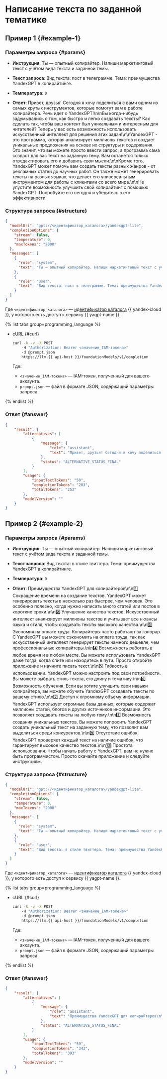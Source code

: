 # Написание текста по заданной тематике

## Пример 1 {#example-1}

### Параметры запроса {#params}

* **Инструкция**: Ты — опытный копирайтер. Напиши маркетинговый текст с учётом вида текста и заданной темы.

* **Текст запроса**: Вид текста: пост в телеграмме. Тема: преимущества YandexGPT в копирайтинге.

* **Температура**: `0`

* **Ответ**: Привет, друзья! Сегодня я хочу поделиться с вами одним из самых крутых инструментов, которые помогут вам в работе копирайтера. Речь идет о YandexGPT!\n\nВы когда-нибудь задумывались о том, как быстро и легко создавать тексты? Как сделать так, чтобы ваш контент был уникальным и интересным для читателей? Теперь у вас есть возможность использовать искусственный интеллект для решения этих задач!\n\nYandexGPT - это программа, которая анализирует миллионы текстов и создает уникальные предложения на основе их структуры и содержания. Это значит, что вы можете просто ввести запрос, а программа сама создаст для вас текст на заданную тему. Вам останется только отредактировать его и добавить свои мысли.\n\nКроме того, YandexGPT может помочь вам создать тексты разных жанров - от рекламных статей до научных работ. Он также может генерировать тексты на разных языках, что делает его универсальным инструментом для работы с клиентами со всего мира.\n\nНе упустите возможность улучшить свой копирайтинг с помощью YandexGPT. Попробуйте его сегодня и убедитесь в его эффективности!

### Структура запроса {#structure}

```json
{
  "modelUri": "gpt://<идентификатор_каталога>/yandexgpt-lite",
  "completionOptions": {
    "stream": false,
    "temperature": 0,
    "maxTokens": "2000"
  },
  "messages": [
    {
      "role": "system",
      "text": "Ты — опытный копирайтер. Напиши маркетинговый текст с учётом вида текста и заданной темы."
    },
    {
      "role": "user",
      "text": "Вид текста: пост в телеграмме. Тема: преимущества YandexGPT в копирайтинге."
    }
  ]
}
```

Где `<идентификатор_каталога>` — [идентификатор каталога](../../../resource-manager/operations/folder/get-id.md) {{ yandex-cloud }}, у которого есть доступ к сервису {{ yagpt-name }}.

{% list tabs group=programming_language %}

- cURL {#curl}

	```bash
	curl -k -v -X POST
     	-H "Authorization: Bearer <значение_IAM-токена>"
     	-d @prompt.json
     	https://llm.{{ api-host }}/foundationModels/v1/completion
	```
	
	Где:

	* `<значение_IAM-токена>` — IAM-токен, полученный для вашего аккаунта.
	* `prompt.json` — файл в формате JSON, содержащий параметры запроса.

{% endlist %}

### Ответ {#answer}

```json
{
    "result": {
        "alternatives": [
            {
                "message": {
                    "role": "assistant",
                    "text": "Привет, друзья! Сегодня я хочу поделиться с вами одним из самых крутых инструментов, которые помогут вам в работе копирайтера. Речь идет о YandexGPT!\n\nВы когда-нибудь задумывались о том, как быстро и легко создавать тексты? Как сделать так, чтобы ваш контент был уникальным и интересным для читателей? Теперь у вас есть возможность использовать искусственный интеллект для решения этих задач!\n\nYandexGPT - это программа, которая анализирует миллионы текстов и создает уникальные предложения на основе их структуры и содержания. Это значит, что вы можете просто ввести запрос, а программа сама создаст для вас текст на заданную тему. Вам останется только отредактировать его и добавить свои мысли.\n\nКроме того, YandexGPT может помочь вам создать тексты разных жанров - от рекламных статей до научных работ. Он также может генерировать тексты на разных языках, что делает его универсальным инструментом для работы с клиентами со всего мира.\n\nНе упустите возможность улучшить свой копирайтинг с помощью YandexGPT. Попробуйте его сегодня и убедитесь в его эффективности!"
                },
                "status": "ALTERNATIVE_STATUS_FINAL"
            }
        ],
        "usage": {
            "inputTextTokens": "50",
            "completionTokens": "203",
            "totalTokens": "253"
        },
        "modelVersion": ""
    }
}
```

## Пример 2 {#example-2}

### Параметры запроса {#params}

* **Инструкция**: Ты — опытный копирайтер. Напиши маркетинговый текст с учётом вида текста и заданной темы.

* **Текст запроса**: Вид текста: в стиле твиттера. Тема: преимущества YandexGPT в копирайтинге.

* **Температура**: `0`

* **Ответ**: Преимущества YandexGPT для копирайтеров\n\n1️⃣ Сокращение времени на создание текстов. YandexGPT может генерировать тексты в несколько раз быстрее, чем человек. Это особенно полезно, когда нужно написать много статей или постов в короткие сроки.\n\n2️⃣ Улучшение качества текстов. Искусственный интеллект анализирует миллионы текстов и учитывает все нюансы языка и стиля, чтобы создавать тексты высокого качества.\n\n3️⃣ Экономия на оплате труда. Копирайтеры часто работают за гонорар. С YandexGPT вы можете сэкономить на оплате труда, так как искусственный интеллект генерирует тексты намного дешевле, чем профессиональные копирайтеры.\n\n4️⃣ Возможность работать в любое время и в любом месте. Вы можете использовать YandexGPT даже тогда, когда спите или находитесь в пути. Просто откройте приложение и начните писать текст.\n\n5️⃣ Гибкость в использовании. YandexGPT можно настроить под свои потребности. Вы можете выбрать стиль текста, его длину и тематику.\n\n6️⃣ Возможность обучения. Если вы хотите улучшить свои навыки копирайтера, вы можете обучить YandexGPT создавать тексты по вашему стилю.\n\n7️⃣ Доступ к огромному объему информации. YandexGPT использует огромные базы данных, которые содержат миллионы статей, блогов и других источников информации. Это позволяет создавать тексты на любую тему.\n\n8️⃣ Возможность создания уникальных текстов. Вы можете попросить YandexGPT создать уникальный текст на заданную тему, что позволит вам выделиться среди конкурентов.\n\n9️⃣ Отсутствие ошибок. YandexGPT проверяет каждый текст на наличие ошибок, что гарантирует высокое качество текстов.\n\n🔟 Простота использования. Чтобы начать работу с YandexGPT, вам не нужно быть программистом. Просто скачайте приложение и следуйте инструкциям.

### Структура запроса {#structure}

```json
{
  "modelUri": "gpt://<идентификатор_каталога>/yandexgpt-lite",
  "completionOptions": {
    "stream": false,
    "temperature": 0,
    "maxTokens": "2000"
  },
  "messages": [
    {
      "role": "system",
      "text": "Ты — опытный копирайтер. Напиши маркетинговый текст с учётом вида текста и заданной темы."
    },
    {
      "role": "user",
      "text": "Вид текста: в стиле твиттера. Тема: преимущества YandexGPT в копирайтинге."
    }
  ]
}
```

Где `<идентификатор_каталога>` — [идентификатор каталога](../../../resource-manager/operations/folder/get-id.md) {{ yandex-cloud }}, у которого есть доступ к сервису {{ yagpt-name }}.

{% list tabs group=programming_language %}

- cURL {#curl}

	```bash
	curl -k -v -X POST
     	-H "Authorization: Bearer <значение_IAM-токена>"
     	-d @prompt.json
     	https://llm.{{ api-host }}/foundationModels/v1/completion
	```
	
	Где:

	* `<значение_IAM-токена>` — IAM-токен, полученный для вашего аккаунта.
	* `prompt.json` — файл в формате JSON, содержащий параметры запроса.

{% endlist %}

### Ответ {#answer}

```json
{
    "result": {
        "alternatives": [
            {
                "message": {
                    "role": "assistant",
                    "text": "Преимущества YandexGPT для копирайтеров\n\n1️⃣ Сокращение времени на создание текстов. YandexGPT может генерировать тексты в несколько раз быстрее, чем человек. Это особенно полезно, когда нужно написать много статей или постов в короткие сроки.\n\n2️⃣ Улучшение качества текстов. Искусственный интеллект анализирует миллионы текстов и учитывает все нюансы языка и стиля, чтобы создавать тексты высокого качества.\n\n3️⃣ Экономия на оплате труда. Копирайтеры часто работают за гонорар. С YandexGPT вы можете сэкономить на оплате труда, так как искусственный интеллект генерирует тексты намного дешевле, чем профессиональные копирайтеры.\n\n4️⃣ Возможность работать в любое время и в любом месте. Вы можете использовать YandexGPT даже тогда, когда спите или находитесь в пути. Просто откройте приложение и начните писать текст.\n\n5️⃣ Гибкость в использовании. YandexGPT можно настроить под свои потребности. Вы можете выбрать стиль текста, его длину и тематику.\n\n6️⃣ Возможность обучения. Если вы хотите улучшить свои навыки копирайтера, вы можете обучить YandexGPT создавать тексты по вашему стилю.\n\n7️⃣ Доступ к огромному объему информации. YandexGPT использует огромные базы данных, которые содержат миллионы статей, блогов и других источников информации. Это позволяет создавать тексты на любую тему.\n\n8️⃣ Возможность создания уникальных текстов. Вы можете попросить YandexGPT создать уникальный текст на заданную тему, что позволит вам выделиться среди конкурентов.\n\n9️⃣ Отсутствие ошибок. YandexGPT проверяет каждый текст на наличие ошибок, что гарантирует высокое качество текстов.\n\n🔟 Простота использования. Чтобы начать работу с YandexGPT, вам не нужно быть программистом. Просто скачайте приложение и следуйте инструкциям."
                },
                "status": "ALTERNATIVE_STATUS_FINAL"
            }
        ],
        "usage": {
            "inputTextTokens": "50",
            "completionTokens": "343",
            "totalTokens": "393"
        },
        "modelVersion": ""
    }
}
```
